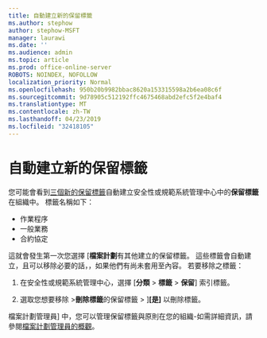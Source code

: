 ```yaml
---
title: 自動建立新的保留標籤
ms.author: stephow
author: stephow-MSFT
manager: laurawi
ms.date: ''
ms.audience: admin
ms.topic: article
ms.prod: office-online-server
ROBOTS: NOINDEX, NOFOLLOW
localization_priority: Normal
ms.openlocfilehash: 950b20b9982bbac8620a153315598a2b6ea08c6f
ms.sourcegitcommit: 9d78905c512192ffc4675468abd2efc5f2e4baf4
ms.translationtype: MT
ms.contentlocale: zh-TW
ms.lasthandoff: 04/23/2019
ms.locfileid: "32418105"
---
```

# <a name="new-retention-labels-created-automatically"></a>自動建立新的保留標籤

您可能會看到[三個新的保留標籤](https://docs.microsoft.com/en-us/office365/securitycompliance/file-plan-manager#default-retention-labels-and-label-policy)自動建立安全性或規範系統管理中心中的**保留標籤**在組織中。 標籤名稱如下：

- 作業程序
- 一般業務
- 合約協定

這就會發生第一次您選擇 [**檔案計劃**有其他建立的保留標籤。 這些標籤會自動建立，且可以移除必要的話，，如果他們有尚未套用至內容。 若要移除之標籤：

1. 在安全性或規範系統管理中心，選擇 [**分類** > **標籤** > **保留**] 索引標籤。

1. 選取您想要移除 >**刪除標籤**的保留標籤 > ]**[是]** 以刪除標籤。

檔案計劃管理員] 中，您可以管理保留標籤與原則在您的組織-如需詳細資訊，請參閱[檔案計劃管理員的概觀](https://docs.microsoft.com/en-us/office365/securitycompliance/file-plan-manager)。